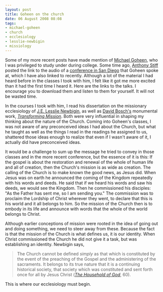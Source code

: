 ```yaml
---
layout: post
title: Goheen on the church
date: 06 August 2008 08:08
tags:
- michael-goheen
- church
- ecclesiology
- lesslie-newbigin
- missiology
---
```

<p>Some of my more recent posts have made mention of <a href="http://www.biblicaltheology.ca/blueauthors.htm#mg">Michael Goheen</a>, who I was privileged to study under during college. Some time ago, <a href="http://setsnservice.wordpress.com/">Anthony Stiff</a> posted the link to the audio of a <a href="http://churchbootcamp.com/">conference in San Diego</a> that Goheen spoke at, which I have also linked to recently. Although a lot of the material I had heard before in the classes I took with him, I felt like it got me more excited than it had the first time I heard it. Here are the links to the talks. I encourage you to download them and listen to them for yourself. It will not be wasted time.</p>
<p>In the courses I took with him, I read his dissertation on the missionary ecclesiology of <a href="http://en.wikipedia.org/wiki/Lesslie_Newbigin">J.E. Lesslie Newbigin</a>, as well as <a href="http://en.wikipedia.org/wiki/David_Bosch">David Bosch's</a> monumental work, <em><a href="http://www.amazon.com/Transforming-Mission-Paradigm-Theology-Missiology/dp/0883447193/ref=pd_bbs_sr_1?ie=UTF8&amp;s=books&amp;qid=1216588363&amp;sr=8-1">Transforming Mission</a></em>. Both were very influential in shaping my thinking about the nature of the Church. Coming into Goheen's classes, I was not aware of any preconceived ideas I had about the Church, but what he taught as well as the things I read in the readings he assigned to us, shattered those ideas enough to realize that even if I wasn't aware of it, I actually did have preconceived ideas.</p>
<p>It would be a challenge to sum up the message he tried to convey in those classes and in the more recent conference, but the essence of it is this: If the gospel is about the restoration and renewal of the whole of human life and all of creation, then the Church's mission is as wide as creation. The calling of the Church is to make known the good news, as Jesus did. When Jesus was on earth he announced the coming of the Kingdom repeatedly with his words and deeds. He said that if we heard his words and saw his deeds, we would see the Kingdom. Then he commissioned his disciples: "As the Father has sent me, so I am sending you." The commission was to proclaim the Lordship of Christ wherever they went, to declare that this is his world and it all belongs to him. So the mission of the Church then is to embody in its life and announce with words that the whole of the world belongs to Christ.</p>
<p>Although earlier conceptions of mission were rooted in the idea of going out and doing something, we need to steer away from these. Because the fact is that the mission of the Church is what defines us, it is our identity. When Christ commissioned the Church he did not give it a task, but was establishing an identity. Newbigin says,</p>

<blockquote>
The Church cannot be defined <span style="font-style: italic;">simply</span> as that which is constituted by the event of the preaching of the Gospel and the administering of the sacraments. It belongs to its true nature that it is a continuing historical society, that society which was constituted and sent forth once for all by Jesus Christ (<em><a href="http://www.amazon.com/household-God-Lectures-nature-church/dp/B0007DPR5S/ref=sr_1_5?ie=UTF8&amp;s=books&amp;qid=1217533785&amp;sr=8-5">The Household of God</a></em>, 60).
</blockquote>

This is where our ecclesiology must begin.
